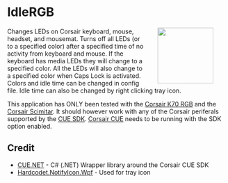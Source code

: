 # IdleRGB
<img align="right" src="IdleRGB/Resources/bulb.ico" width="128" style="margin:0px 30px">Changes LEDs on Corsair keyboard, mouse, headset, and mousemat. Turns off all LEDs (or to a specified color) after a specified time of no activity from keyboard and mouse. If the keyboard has media LEDs they will change to a specified color. All the LEDs will also change to a specified color when Caps Lock is activated. Colors and idle time can be changed in config file. Idle time can also be changed by right clicking tray icon.

This application has ONLY been tested with the [Corsair K70 RGB](http://www.corsair.com/en-us/corsair-gaming-k70-rgb-mechanical-gaming-keyboard-cherry-mx-red) and the [Corsair Scimitar](http://www.corsair.com/en-us/scimitar-rgb-optical-moba-mmo-gaming-mouse). It should however work with any of the Corsair periferals supported by the [CUE SDK](http://forum.corsair.com/v3/showthread.php?t=156813). [Corsair CUE](http://www.corsair.com/en-us/landing/cue) needs to be running with the SDK option enabled.

## Credit
* [CUE.NET](https://github.com/DarthAffe/CUE.NET) - C# (.NET) Wrapper library around the Corsair CUE SDK
* [Hardcodet.NotifyIcon.Wpf](http://www.hardcodet.net/wpf-notifyicon) - Used for tray icon
